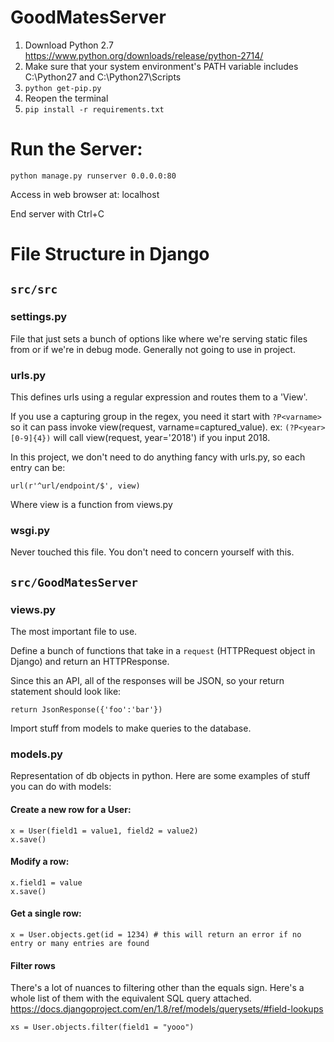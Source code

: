 # GoodMatesServer

1. Download Python 2.7 https://www.python.org/downloads/release/python-2714/
2. Make sure that your system environment's PATH variable includes C:\Python27 and C:\Python27\Scripts
3. `python get-pip.py`
4. Reopen the terminal
5. `pip install -r requirements.txt`


# Run the Server:

`python manage.py runserver 0.0.0.0:80`

Access in web browser at: localhost

End server with Ctrl+C

# File Structure in Django

## `src/src`

### settings.py

File that just sets a bunch of options like where we're serving static files from or if we're in debug mode. Generally not going to use in project.

### urls.py

This defines urls using a regular expression and routes them to a 'View'.

If you use a capturing group in the regex, you need it start with `?P<varname>` so it can pass invoke view(request, varname=captured_value). ex: `(?P<year>[0-9]{4})` will call view(request, year='2018') if you input 2018.

In this project, we don't need to do anything fancy with urls.py, so each entry can be:

`url(r'^url/endpoint/$', view)`

Where view is a function from views.py

### wsgi.py

Never touched this file. You don't need to concern yourself with this.

## `src/GoodMatesServer`

### views.py

The most important file to use.

Define a bunch of functions that take in a `request` (HTTPRequest object in Django) and return an HTTPResponse.

Since this an API, all of the responses will be JSON, so your return statement should look like:

`return JsonResponse({'foo':'bar'})`

Import stuff from models to make queries to the database.

### models.py

Representation of db objects in python. Here are some examples of stuff you can do with models:

#### Create a new row for a User:

```
x = User(field1 = value1, field2 = value2)
x.save()
```

#### Modify a row:

```
x.field1 = value
x.save()
```

#### Get a single row:
```
x = User.objects.get(id = 1234) # this will return an error if no entry or many entries are found
```

#### Filter rows

There's a lot of nuances to filtering other than the equals sign. Here's a whole list of them with the equivalent SQL query attached. https://docs.djangoproject.com/en/1.8/ref/models/querysets/#field-lookups

```
xs = User.objects.filter(field1 = "yooo")
```
